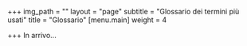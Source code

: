 +++
img_path = ""
layout = "page"
subtitle = "Glossario dei termini più usati"
title = "Glossario"
[menu.main]
weight = 4

+++
In arrivo...